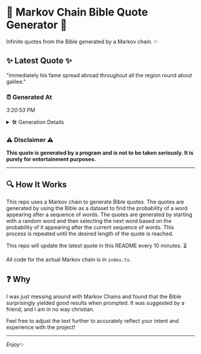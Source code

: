 # 📖 Markov Chain Bible Quote Generator 📖

Infinite quotes from the Bible generated by a Markov chain. ✨

## ✨ Latest Quote ✨
"immediately his fame spread abroad throughout all the region round about galilee."

### ⏰ Generated At
*3:20:53 PM*

<details>
    <summary>🛠️ Generation Details</summary>
    <p>
        <strong>🌱 Seed:</strong> immediately<br>
        <strong>🔄 Iterations:</strong> 11<br>
        <strong>📜 Context History:</strong><br>[ immediately ]: his<br>[ immediately, his ]: fame<br>[ immediately, his, fame ]: spread<br>[ immediately, his, fame, spread ]: abroad<br>[ immediately, his, fame, spread, abroad ]: throughout<br>[ immediately, his, fame, spread, abroad, throughout ]: all<br>[ his, fame, spread, abroad, throughout, all ]: the<br>[ fame, spread, abroad, throughout, all, the ]: region<br>[ spread, abroad, throughout, all, the, region ]: round<br>[ abroad, throughout, all, the, region, round ]: about<br>[ throughout, all, the, region, round, about ]: galilee.<br>
    </p>
</details>

### ⚠️ Disclaimer ⚠️
**This quote is generated by a program and is not to be taken seriously. It is purely for entertainment purposes.**

---

## 🔍 How It Works

This repo uses a Markov chain to generate Bible quotes. The quotes are generated by using the Bible as a dataset to find the probability of a word appearing after a sequence of words. The quotes are generated by starting with a random word and then selecting the next word based on the probability of it appearing after the current sequence of words. This process is repeated until the desired length of the quote is reached.

This repo will update the latest quote in this README every 10 minutes. ⏳

All code for the actual Markov chain is in `index.ts`.

## ❓ Why

I was just messing around with Markov Chains and found that the Bible surprisingly yielded good results when prompted. 
It was suggested by a friend, and I am in no way christian.

Feel free to adjust the text further to accurately reflect your intent and experience with the project!

---

*Enjoy*✨
